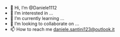 - 👋 Hi, I’m @Daniele1112
- 👀 I’m interested in ...
- 🌱 I’m currently learning ...
- 💞️ I’m looking to collaborate on ...
- 📫 How to reach me daniele.santini123@outlook.it

<!---
Daniele1112/Daniele1112 is a ✨ special ✨ repository because its `README.md` (this file) appears on your GitHub profile.
You can click the Preview link to take a look at your changes.
--->
